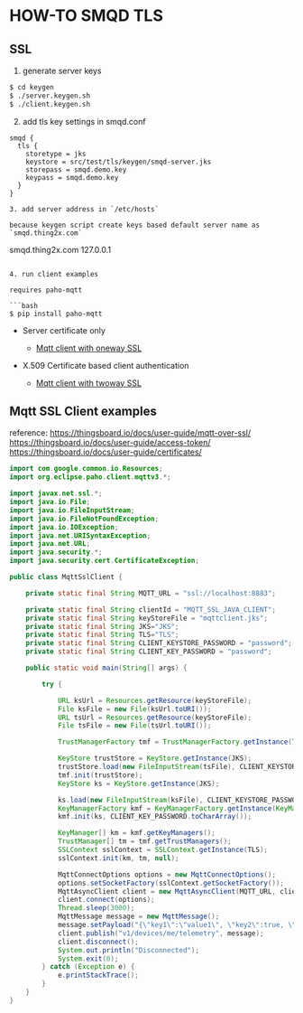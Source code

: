 # HOW-TO SMQD TLS

## SSL

1. generate server keys

```bash
$ cd keygen
$ ./server.keygen.sh
$ ./client.keygen.sh
```

2. add tls key settings in smqd.conf

```
smqd {
  tls {
    storetype = jks
    keystore = src/test/tls/keygen/smqd-server.jks
    storepass = smqd.demo.key
    keypass = smqd.demo.key
  }
}

3. add server address in `/etc/hosts`

because keygen script create keys based default server name as `smqd.thing2x.com`

```
smqd.thing2x.com 127.0.0.1
```

4. run client examples

requires paho-mqtt

```bash
$ pip install paho-mqtt
```

- Server certificate only

    - [Mqtt client with oneway SSL](mqtt-client-ssl-oneway.py)

- X.509 Certificate based client authentication

    - [Mqtt client with twoway SSL](mqtt-client-ssl-twoway.py)


## Mqtt SSL Client examples


reference:
https://thingsboard.io/docs/user-guide/mqtt-over-ssl/
https://thingsboard.io/docs/user-guide/access-token/
https://thingsboard.io/docs/user-guide/certificates/


```java
import com.google.common.io.Resources;
import org.eclipse.paho.client.mqttv3.*;

import javax.net.ssl.*;
import java.io.File;
import java.io.FileInputStream;
import java.io.FileNotFoundException;
import java.io.IOException;
import java.net.URISyntaxException;
import java.net.URL;
import java.security.*;
import java.security.cert.CertificateException;

public class MqttSslClient {

    private static final String MQTT_URL = "ssl://localhost:8883";

    private static final String clientId = "MQTT_SSL_JAVA_CLIENT";
    private static final String keyStoreFile = "mqttclient.jks";
    private static final String JKS="JKS";
    private static final String TLS="TLS";
    private static final String CLIENT_KEYSTORE_PASSWORD = "password";
    private static final String CLIENT_KEY_PASSWORD = "password";

    public static void main(String[] args) {

        try {

            URL ksUrl = Resources.getResource(keyStoreFile);
            File ksFile = new File(ksUrl.toURI());
            URL tsUrl = Resources.getResource(keyStoreFile);
            File tsFile = new File(tsUrl.toURI());

            TrustManagerFactory tmf = TrustManagerFactory.getInstance(TrustManagerFactory.getDefaultAlgorithm());

            KeyStore trustStore = KeyStore.getInstance(JKS);
            trustStore.load(new FileInputStream(tsFile), CLIENT_KEYSTORE_PASSWORD.toCharArray());
            tmf.init(trustStore);
            KeyStore ks = KeyStore.getInstance(JKS);

            ks.load(new FileInputStream(ksFile), CLIENT_KEYSTORE_PASSWORD.toCharArray());
            KeyManagerFactory kmf = KeyManagerFactory.getInstance(KeyManagerFactory.getDefaultAlgorithm());
            kmf.init(ks, CLIENT_KEY_PASSWORD.toCharArray());

            KeyManager[] km = kmf.getKeyManagers();
            TrustManager[] tm = tmf.getTrustManagers();
            SSLContext sslContext = SSLContext.getInstance(TLS);
            sslContext.init(km, tm, null);

            MqttConnectOptions options = new MqttConnectOptions();
            options.setSocketFactory(sslContext.getSocketFactory());
            MqttAsyncClient client = new MqttAsyncClient(MQTT_URL, clientId);
            client.connect(options);
            Thread.sleep(3000);
            MqttMessage message = new MqttMessage();
            message.setPayload("{\"key1\":\"value1\", \"key2\":true, \"key3\": 3.0, \"key4\": 4}".getBytes());
            client.publish("v1/devices/me/telemetry", message);
            client.disconnect();
            System.out.println("Disconnected");
            System.exit(0);
        } catch (Exception e) {
            e.printStackTrace();
        }
    }
}
```